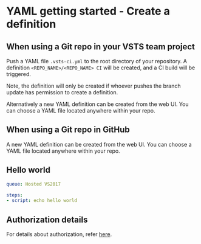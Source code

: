 # YAML getting started - Create a definition

## When using a Git repo in your VSTS team project

Push a YAML file `.vsts-ci.yml` to the root directory of your repository. A definition
`<REPO_NAME>/<REPO_NAME> CI` will be created, and a CI build will be triggered.

Note, the definition will only be created if whoever pushes the branch update has
permission to create a definition.

Alternatively a new YAML definition can be created from the web UI. You can choose
a YAML file located anywhere within your repo.

## When using a Git repo in GitHub

A new YAML definition can be created from the web UI. You can choose a YAML file
located anywhere within your repo.

## Hello world

```yaml
queue: Hosted VS2017

steps:
- script: echo hello world
```

## Authorization details

For details about authorization, refer [here](yamlgettingstarted-authz.md).
